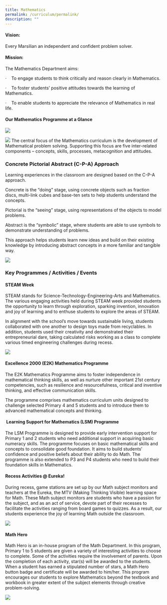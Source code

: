 ```yaml
---
title: Mathematics
permalink: /curriculum/permalink/
description: ""
---
```

#### **Vision:**  


Every Marsilian an independent and confident problem solver.

#### **Mission:**

The Mathematics Department aims:

·    To engage students to think critically and reason clearly in Mathematics.

·    To foster students’ positive attitudes towards the learning of Mathematics.

·    To enable students to appreciate the relevance of Mathematics in real life.

#### **Our Mathematics Programme at a Glance**

![](/images/MA%20.jpg)

![](/images/Curriculum/MTM1.png)
The central focus of the Mathematics curriculum is the development of Mathematical problem solving. Supporting this focus are five inter-related components – concepts, skills, processes, metacognition and attitudes.

### **Concrete Pictorial Abstract (C-P-A) Approach**

Learning experiences in the classroom are designed based on the C-P-A approach.

Concrete is the “doing” stage, using concrete objects such as fraction discs, multi-link cubes and base-ten sets to help students understand the concepts.

Pictorial is the “seeing” stage, using representations of the objects to model problems.

Abstract is the “symbolic” stage, where students are able to use symbols to demonstrate understanding of problems.

This approach helps students learn new ideas and build on their existing knowledge by introducing abstract concepts in a more familiar and tangible way.

![](/images/Curriculum/MTM2.png)

### **Key Programmes / Activities / Events**

#### STEAM Week

STEAM stands for Science-Technology-Engineering-Arts and Mathematics. The various engaging activities held during STEAM week provided students the opportunity to learn through exploration, sparking invention, innovation and joy of learning and to enthuse students to explore the areas of STEAM.

In alignment with the school’s move towards sustainable living, students collaborated with one another to design toys made from recyclables. In addition, students used their creativity and demonstrated their entrepreneurial dare, taking calculated risks working as a class to complete various timed engineering challenges during recess.

![](/images/Curriculum/MTM3.png)

#### **Excellence 2000 (E2K) Mathematics Programme**

The E2K Mathematics Programme aims to foster independence in mathematical thinking skills, as well as nurture other important 21st century competencies, such as resilience and resourcefulness, critical and inventive thinking, and effective communication skills.

The programme comprises mathematics curriculum units designed to challenge selected Primary 4 and 5 students and to introduce them to advanced mathematical concepts and thinking.

####  **Learning Support for Mathematics (LSM) Programme**

The LSM Programme is designed to provide early intervention support for Primary 1 and 2 students who need additional support in acquiring basic numeracy skills. The programme focuses on basic mathematical skills and concepts to consolidate good foundation. It aims to build students’ confidence and positive beliefs about their ability to do Math. The programme is also extended to P3 and P4 students who need to build their foundation skills in Mathematics.

#### **Recess Activities @ Eureka!**

During recess, game stations are set up by our Math subject monitors and teachers at the Eureka, the MTV (Making Thinking Visible) learning space for Math. These Math subject monitors are students who have a passion for the subject, and as an act of service, devote part of their recesses to facilitate the activities ranging from board games to quizzes. As a result, our students experience the joy of learning Math outside the classroom.

![](/images/Curriculum/MTM4.png)

#### Math Hero

Math Hero is an in-house program of the Math Department. In this program, Primary 1 to 5 students are given a variety of interesting activities to choose to complete. Some of the activities require the involvement of parents. Upon the completion of each activity, star(s) will be awarded to the students. When a student has earned a stipulated number of stars, a Math Hero button badge and certificate will be awarded to him/her. This program encourages our students to explore Mathematics beyond the textbook and workbook in greater extent of the subject elements through creative problem-solving.

![](/images/Curriculum/MTM5.png)






